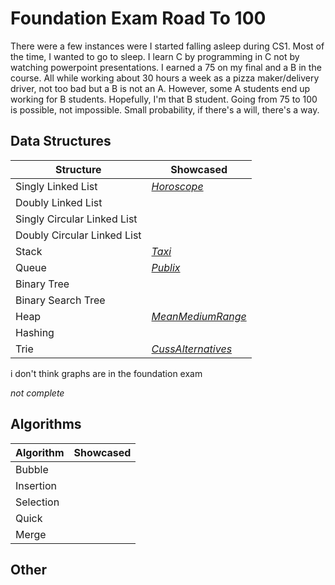 # Foundation Exam Road To 100

There were a few instances were I started falling asleep during CS1. Most of the time, I wanted to go to sleep. I learn C by programming in C not by watching powerpoint presentations. I earned a 75 on my final and a B in the course. All while working about 30 hours a week as a pizza maker/delivery driver, not too bad but a B is not an A. However, some A students end up working for B students. Hopefully, I'm that B student. Going from 75 to 100 is possible, not impossible. Small probability, if there's a will, there's a way.

## Data Structures

| Structure | Showcased |
| --------- | --------- |
| Singly Linked List | <i>[Horoscope](./horoscope)</i> |
| Doubly Linked List | |
| Singly Circular Linked List ||
| Doubly Circular Linked List ||
| Stack |<i>[Taxi](./taxi)</i>|
| Queue | <i>[Publix](./publix)</i> |
| Binary Tree ||
| Binary Search Tree ||
| Heap |<i>[MeanMediumRange](./meanMediumRange)</i> |
| Hashing ||
| Trie |<i>[CussAlternatives](./curseAlternatives)|

i don't think graphs are in the foundation exam

<i>not complete</i>

## Algorithms

| Algorithm | Showcased |
| --------- | --------- |
| Bubble ||
| Insertion ||
| Selection ||
| Quick ||
| Merge ||

## Other
